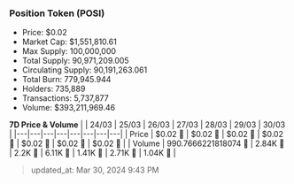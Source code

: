 
  ### Position Token (POSI)
  - Price: $0.02
  - Market Cap: $1,551,810.61
  - Max Supply: 100,000,000
  - Total Supply: 90,971,209.005
  - Circulating Supply: 90,191,263.061
  - Total Burn: 779,945.944
  - Holders: 735,889
  - Transactions: 5,737,877
  - Volume: $393,211,969.46

  **7D Price & Volume**
  | | 24&#x2F;03 | 25&#x2F;03 | 26&#x2F;03 | 27&#x2F;03 | 28&#x2F;03 | 29&#x2F;03 | 30&#x2F;03 |
  |---|---|---|---|---|---|---|---|
  | Price | $0.02 🔻 | $0.02 🚀 | $0.02 🔻 | $0.02 🔻 | $0.02 🔻 | $0.02 🚀 | $0.02 🔻 |
  | Volume | 990.7666221818074 🔻 | 2.84K 🚀 | 2.2K 🔻 | 6.11K 🚀 | 1.41K 🔻 | 2.71K 🚀 | 1.04K 🔻 |

  > updated_at: Mar 30, 2024 9:43 PM
